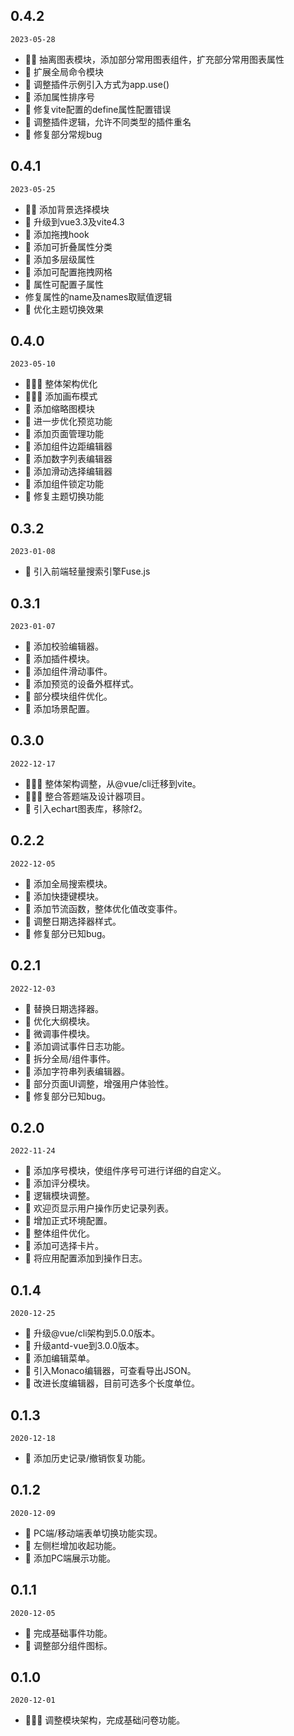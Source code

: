 ## 0.4.2

`2023-05-28`

- 🌟🌟 抽离图表模块，添加部分常用图表组件，扩充部分常用图表属性
- 🌟 扩展全局命令模块
- 🌟 调整插件示例引入方式为app.use()
- 🌟 添加属性排序号
- 🔧 修复vite配置的define属性配置错误
- 🔧 调整插件逻辑，允许不同类型的插件重名
- 🔧 修复部分常规bug

## 0.4.1

`2023-05-25`

- 🌟🌟 添加背景选择模块
- 🌟 升级到vue3.3及vite4.3
- 🌟 添加拖拽hook
- 🌟 添加可折叠属性分类
- 🌟 添加多层级属性
- 🌟 添加可配置拖拽网格
- 🌟 属性可配置子属性
- 修复属性的name及names取赋值逻辑
- 🎨 优化主题切换效果

## 0.4.0

`2023-05-10`

- 🎉🎉🎉 整体架构优化
- 🎉🎉🎉 添加画布模式
- 🌟 添加缩略图模块
- 🌟 进一步优化预览功能
- 🌟 添加页面管理功能
- 🌟 添加组件边距编辑器
- 🌟 添加数字列表编辑器
- 🌟 添加滑动选择编辑器
- 🌟 添加组件锁定功能
- 🔧 修复主题切换功能

## 0.3.2

`2023-01-08`

- 🌟 引入前端轻量搜索引擎Fuse.js

## 0.3.1

`2023-01-07`

- 🌟 添加校验编辑器。
- 🌟 添加插件模块。
- 🌟 添加组件滑动事件。
- 🎨 添加预览的设备外框样式。
- 🔧 部分模块组件优化。
- 🔧 添加场景配置。

## 0.3.0

`2022-12-17`

- 🎉🎉🎉 整体架构调整，从@vue/cli迁移到vite。
- 🎉🎉🎉 整合答题端及设计器项目。
- 🌟 引入echart图表库，移除f2。

## 0.2.2

`2022-12-05`

- 🎉 添加全局搜索模块。
- 🎉 添加快捷键模块。
- 🌟 添加节流函数，整体优化值改变事件。
- 🎨 调整日期选择器样式。
- 🔧 修复部分已知bug。

## 0.2.1

`2022-12-03`

- 🌟 替换日期选择器。
- 🌟 优化大纲模块。
- 🌟 微调事件模块。
- 🌟 添加调试事件日志功能。
- 🌟 拆分全局/组件事件。
- 🌟 添加字符串列表编辑器。
- 🎨 部分页面UI调整，增强用户体验性。
- 🔧 修复部分已知bug。

## 0.2.0

`2022-11-24`

- 🎉 添加序号模块，使组件序号可进行详细的自定义。
- 🎉 添加评分模块。
- 🌟 逻辑模块调整。
- 🌟 欢迎页显示用户操作历史记录列表。
- 🌟 增加正式环境配置。
- 🌟 整体组件优化。
- 🌟 添加可选择卡片。
- 🌟 将应用配置添加到操作日志。

## 0.1.4

`2020-12-25`

- 🎉 升级@vue/cli架构到5.0.0版本。
- 🎉 升级antd-vue到3.0.0版本。
- 🌟 添加编辑菜单。
- 🌟 引入Monaco编辑器，可查看导出JSON。
- 🌟 改进长度编辑器，目前可选多个长度单位。

## 0.1.3

`2020-12-18`

- 🌟 添加历史记录/撤销恢复功能。

## 0.1.2

`2020-12-09`

- 🌟 PC端/移动端表单切换功能实现。
- 🌟 左侧栏增加收起功能。
- 🌟 添加PC端展示功能。

## 0.1.1

`2020-12-05`

- 🌟 完成基础事件功能。
- 🎨 调整部分组件图标。

## 0.1.0

`2020-12-01`

- 🎉🎉🎉 调整模块架构，完成基础问卷功能。